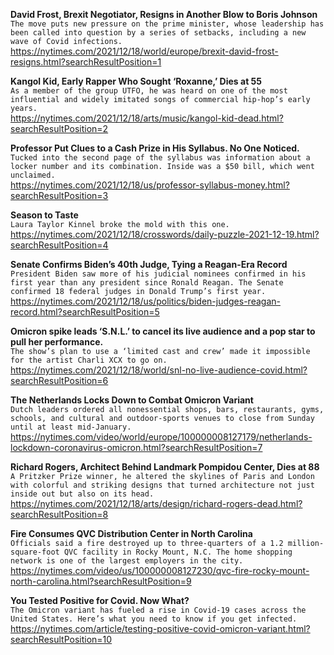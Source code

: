 **David Frost, Brexit Negotiator, Resigns in Another Blow to Boris Johnson**\
`The move puts new pressure on the prime minister, whose leadership has been called into question by a series of setbacks, including a new wave of Covid infections.`\
https://nytimes.com/2021/12/18/world/europe/brexit-david-frost-resigns.html?searchResultPosition=1

**Kangol Kid, Early Rapper Who Sought ‘Roxanne,’ Dies at 55**\
`As a member of the group UTFO, he was heard on one of the most influential and widely imitated songs of commercial hip-hop’s early years.`\
https://nytimes.com/2021/12/18/arts/music/kangol-kid-dead.html?searchResultPosition=2

**Professor Put Clues to a Cash Prize in His Syllabus. No One Noticed.**\
`Tucked into the second page of the syllabus was information about a locker number and its combination. Inside was a $50 bill, which went unclaimed.`\
https://nytimes.com/2021/12/18/us/professor-syllabus-money.html?searchResultPosition=3

**Season to Taste**\
`Laura Taylor Kinnel broke the mold with this one.`\
https://nytimes.com/2021/12/18/crosswords/daily-puzzle-2021-12-19.html?searchResultPosition=4

**Senate Confirms Biden’s 40th Judge, Tying a Reagan-Era Record**\
`President Biden saw more of his judicial nominees confirmed in his first year than any president since Ronald Reagan. The Senate confirmed 18 federal judges in Donald Trump’s first year.`\
https://nytimes.com/2021/12/18/us/politics/biden-judges-reagan-record.html?searchResultPosition=5

**Omicron spike leads ‘S.N.L.’ to cancel its live audience and a pop star to pull her performance.**\
`The show’s plan to use a ‘limited cast and crew’ made it impossible for the artist Charli XCX to go on.`\
https://nytimes.com/2021/12/18/world/snl-no-live-audience-covid.html?searchResultPosition=6

**The Netherlands Locks Down to Combat Omicron Variant**\
`Dutch leaders ordered all nonessential shops, bars, restaurants, gyms, schools, and cultural and outdoor-sports venues to close from Sunday until at least mid-January.`\
https://nytimes.com/video/world/europe/100000008127179/netherlands-lockdown-coronavirus-omicron.html?searchResultPosition=7

**Richard Rogers, Architect Behind Landmark Pompidou Center, Dies at 88**\
`A Pritzker Prize winner, he altered the skylines of Paris and London with colorful and striking designs that turned architecture not just inside out but also on its head.`\
https://nytimes.com/2021/12/18/arts/design/richard-rogers-dead.html?searchResultPosition=8

**Fire Consumes QVC Distribution Center in North Carolina**\
`Officials said a fire destroyed up to three-quarters of a 1.2 million-square-foot QVC facility in Rocky Mount, N.C. The home shopping network is one of the largest employers in the city.`\
https://nytimes.com/video/us/100000008127230/qvc-fire-rocky-mount-north-carolina.html?searchResultPosition=9

**You Tested Positive for Covid. Now What?**\
`The Omicron variant has fueled a rise in Covid-19 cases across the United States. Here’s what you need to know if you get infected.`\
https://nytimes.com/article/testing-positive-covid-omicron-variant.html?searchResultPosition=10

